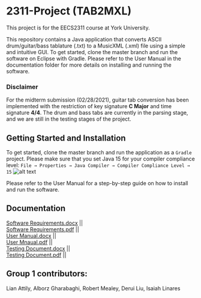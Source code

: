 # 2311-Project (TAB2MXL)
This project is for the EECS2311 course at York University.

This repository contains a Java application that converts ASCII drum/guitar/bass tablature (.txt) to a MusicXML (.xml) file using a simple and intuitive GUI.
To get started, clone the master branch and run the software on Eclipse with Gradle. Please refer to the User Manual in the documentation folder for more details on installing and running the software.

### Disclaimer
For the midterm submission (02/28/2021), guitar tab conversion has been implemented with the restriction of key signature **C Major** and time signature **4/4**. The drum and bass tabs are currently in the parsing stage, and we are still in the testing stages of the project.

## Getting Started and Installation
To get started, clone the master branch and run the application as a `Gradle` project. Please make sure that you set Java 15 for your compiler compliance level:
`File → Properties → Java Compiler → Compiler Compliance Level → 15`
![alt text](https://i.imgur.com/RNibyJy.jpg)

Please refer to the User Manual for a step-by-step guide on how to install and run the software.



## Documentation
[Software Requirements.docx](https://github.com/alborzdev/2311-Project/blob/dev/TAB2MXL/Documentation/Software%20Requirements%20Document.docx) ||  
[Software Requirements.pdf](https://github.com/alborzdev/2311-Project/blob/dev/TAB2MXL/Documentation/Software%20Requirements%20Document.pdf) ||   
[User Manual.docx](https://github.com/alborzdev/2311-Project/blob/dev/TAB2MXL/Documentation/User%20Manual.docx) ||  
[User Mnaual.pdf](https://github.com/alborzdev/2311-Project/blob/dev/TAB2MXL/Documentation/User%20Manual.pdf) ||  
[Testing Document.docx](https://github.com/alborzdev/2311-Project/blob/dev/TAB2MXL/Documentation/Testing%20Document.docx) ||  
[Testing Document.pdf](https://github.com/alborzdev/2311-Project/blob/dev/TAB2MXL/Documentation/Testing%20Document.pdf) ||  

## Group 1 contributors: 
Lian Attily, Alborz Gharabaghi, Robert Mealey, Derui Liu, Isaiah Linares
